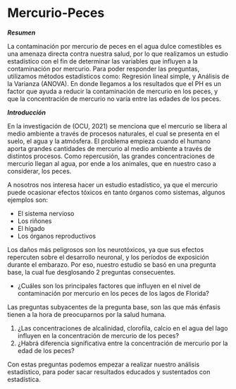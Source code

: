 # Mercurio-Peces

***Resumen***

La contaminación por mercurio de peces en el agua dulce comestibles es una amenaza directa contra nuestra salud, por lo que realizamos un estudio estadístico con el fin de determinar las variables que influyen a la contaminación por mercurio. Para poder responder las preguntas, utilizamos métodos estadísticos como: Regresión lineal simple, y Análisis de la Varianza (ANOVA). En donde llegamos a los resultados que el PH es un factor que ayuda a reducir la contaminación de mercurio en los peces, y que la concentración de mercurio no varía entre las edades de los peces.

***Introducción***

En la investigación de (OCU, 2021) se menciona que el mercurio se libera al medio ambiente a través de procesos naturales, el cual se presenta en el suelo, el agua y la atmósfera. El problema empieza cuando el humano aporta grandes cantidades de mercurio al medio ambiente a través de distintos procesos. Como repercusión, las grandes concentraciones de mercurio llegan al agua, por ende a los animales, que en nuestro caso a considerar, los peces.

A nosotros nos interesa hacer un estudio estadístico, ya que el mercurio puede ocasionar efectos tóxicos en tanto órganos como sistemas, algunos ejemplos son:

* El sistema nervioso
* Los riñones 
* El hígado
* Los órganos reproductivos

Los daños más peligrosos son los neurotóxicos, ya que sus efectos repercuten sobre el desarrollo neuronal, y los períodos de exposición durante el embarazo. Por eso, nuestro estudio se basó en una pregunta base, la cual fue desglosando 2 preguntas consecuentes.

- ¿Cuáles son los principales factores que influyen en el nivel de contaminación por mercurio en los peces de los lagos de Florida? 

Las preguntas subyacentes de la pregunta base, son las que más énfasis tienen a la hora de preocuparnos por la salud humana.

1. ¿Las concentraciones de alcalinidad, clorofila, calcio en el agua del lago influyen en la concentración de mercurio de los peces?
2. ¿Habrá diferencia significativa entre la concentración de mercurio por la edad de los peces?

Con estas preguntas podemos empezar a realizar nuestro análisis estadístico, para poder sacar resultados educados y sustentados con estadística.

